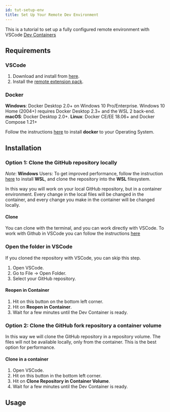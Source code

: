 ```yaml
---
id: tut-setup-env
title: Set Up Your Remote Dev Environment
---
```


This is a tutorial to set up a fully configured remote environment with VSCode [Dev Containers](https://code.visualstudio.com/docs/remote/containers)

## Requirements

### VSCode

1. Download and install from [here](https://code.visualstudio.com/download).
2. Install the [remote extension pack](https://marketplace.visualstudio.com/items?itemName=ms-vscode-remote.vscode-remote-extensionpack).


### Docker

**Windows**: Docker Desktop 2.0+ on Windows 10 Pro/Enterprise. Windows 10 Home (2004+) requires Docker Desktop 2.3+ and the WSL 2 back-end.
**macOS**: Docker Desktop 2.0+.
**Linux**: Docker CE/EE 18.06+ and Docker Compose 1.21+

Follow the instructions [here](https://code.visualstudio.com/docs/remote/containers#_installation) to install **docker** to your Operating System.

## Installation

### Option 1: Clone the GitHub repository locally

*Note*: **Windows** Users: To get improved performance, follow the instruction [here](https://docs.microsoft.com/en-us/windows/wsl/install) to install **WSL**, and clone the repository into the **WSL** filesystem.

In this way you will work on your local GitHub repository, but in a container environment. Every change in the local files will be changed in the container, and every change you make in the container will be changed locally.

#### Clone

You can clone with the terminal, and you can work directly with VSCode.
To work with Github in VSCode you can follow the instructions [here](https://code.visualstudio.com/docs/editor/github#_setting-up-a-repository)

### Open the folder in VSCode

If you cloned the repository with VSCode, you can skip this step.

1. Open VSCode.
2. Go to File -> Open Folder.
3. Select your GitHub repository.

#### Reopen in Container

1. Hit on this button on the bottom left corner.
2. Hit on **Reopen in Container**.
3. Wait for a few minutes until the Dev Container is ready.

### Option 2: Clone the GitHub fork repository a container volume

In this way we will clone the GitHub repository in a repository volume. The files will not be available locally, only from the container. This is the best option for performance.

#### Clone in a container

1. Open VSCode.
2. Hit on this button in the bottom left corner.
3. Hit on **Clone Repository in Container Volume**.
4. Wait for a few minutes until the Dev Container is ready.

## Usage




